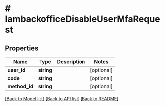 # # IambackofficeDisableUserMfaRequest


## Properties 


Name | Type | Description | Notes
------------ | ------------- | ------------- | -------------
**user_id**| **string** |   | [optional]
**code**| **string** |   | [optional]
**method_id**| **string** |   | [optional]


[[Back to Model list]](../../README.md#models) [[Back to API list]](../../README.md#endpoints) [[Back to README]](../../README.md)

